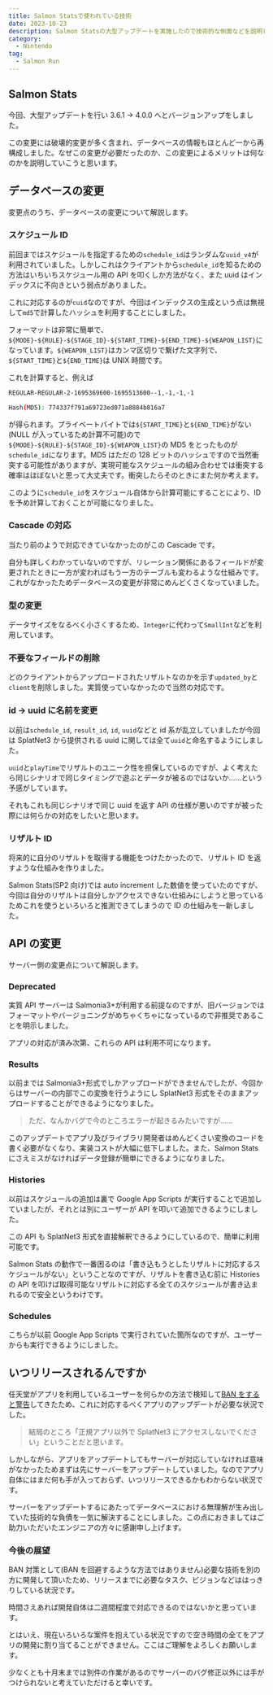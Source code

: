 ```yaml
---
title: Salmon Statsで使われている技術
date: 2023-10-23
description: Salmon Statsの大型アップデートを実施したので技術的な側面などを説明します
category:
  - Nintendo
tag:
  - Salmon Run
---
```


## Salmon Stats

今回、大型アップデートを行い 3.6.1 -> 4.0.0 へとバージョンアップをしました。

この変更には破壊的変更が多く含まれ、データベースの情報もほとんど一から再構成しました。なぜこの変更が必要だったのか、この変更によるメリットは何なのかを説明していこうと思います。

## データベースの変更

変更点のうち、データベースの変更について解説します。

### スケジュール ID

前回まではスケジュールを指定するための`schedule_id`はランダムな`uuid_v4`が利用されていました。しかしこれはクライアントから`schedule_id`を知るための方法はいちいちスケジュール用の API を叩くしか方法がなく、また uuid はインデックスに不向きという弱点がありました。

これに対応するのが`cuid`なのですが、今回はインデックスの生成という点は無視して`md5`で計算したハッシュを利用することにしました。

フォーマットは非常に簡単で、`${MODE}-${RULE}-${STAGE_ID}-${START_TIME}-${END_TIME}-${WEAPON_LIST}`になっています。`${WEAPON_LIST}`はカンマ区切りで繋げた文字列で、`${START_TIME}`と`${END_TIME}`は UNIX 時間です。

これを計算すると、例えば

```zsh
REGULAR-REGULAR-2-1695369600-1695513600--1,-1,-1,-1

Hash(MD5): 774337f791a69723ed071a8884b816a7
```

が得られます。プライベートバイトでは`${START_TIME}`と`${END_TIME}`がない(NULL が入っているため計算不可能)ので`${MODE}-${RULE}-${STAGE_ID}-${WEAPON_LIST}`の MD5 をとったものが`schedule_id`になります。MD5 はただの 128 ビットのハッシュですので当然衝突する可能性がありますが、実現可能なスケジュールの組み合わせでは衝突する確率はほぼないと思って大丈夫です。衝突したらそのときにまた何か考えます。

このように`schedule_id`をスケジュール自体から計算可能にすることにより、ID を予め計算しておくことが可能になりました。

### Cascade の対応

当たり前のようで対応できていなかったのがこの Cascade です。

自分も詳しくわかっていないのですが、リレーション関係にあるフィールドが変更されたときに一方が変わればもう一方のテーブルも変わるような仕組みです。これがなかったためデータベースの変更が非常にめんどくさくなっていました。

### 型の変更

データサイズをなるべく小さくするため、`Integer`に代わって`SmallInt`などを利用しています。

### 不要なフィールドの削除

どのクライアントからアップロードされたリザルトなのかを示す`updated_by`と`client`を削除しました。実質使っていなかったので当然の対応です。

### id -> uuid に名前を変更

以前は`schedule_id`, `result_id`, `id`, `uuid`などと id 系が乱立していましたが今回は SplatNet3 から提供される uuid に関しては全て`uuid`と命名するようにしました。

`uuid`と`playTime`でリザルトのユニーク性を担保しているのですが、よく考えたら同じシナリオで同じタイミングで遊ぶとデータが被るのではないか......という予感がしています。

それもこれも同じシナリオで同じ uuid を返す API の仕様が悪いのですが被った際には何らかの対応をしたいと思います。

### リザルト ID

将来的に自分のリザルトを取得する機能をつけたかったので、リザルト ID を返すような仕組みを作りました。

Salmon Stats(SP2 向け)では auto increment した数値を使っていたのですが、今回は自分のリザルトは自分しかアクセスできない仕組みにしようと思っているためこれを使うといろいろと推測できてしまうので ID の仕組みを一新しました。

## API の変更

サーバー側の変更点について解説します。

### Deprecated

実質 API サーバーは Salmonia3+が利用する前提なのですが、旧バージョンではフォーマットやバージョニングがめちゃくちゃになっているので非推奨であることを明示しました。

アプリの対応が済み次第、これらの API は利用不可になります。

### Results

以前までは Salmonia3+形式でしかアップロードができませんでしたが、今回からはサーバーの内部でこの変換を行うようにし SplatNet3 形式をそのままアップロードすることができるようになりました。

> ただ、なんかバグで今のところエラーが起きるみたいですが......

このアップデートでアプリ及びライブラリ開発者はめんどくさい変換のコードを書く必要がなくなり、実装コストが大幅に低下しました。また、Salmon Stats にさえミスがなければデータ登録が簡単にできるようになりました。

### Histories

以前はスケジュールの追加は裏で Google App Scripts が実行することで追加していましたが、それとは別にユーザーが API を叩いて追加できるようにしました。

この API も SplatNet3 形式を直接解釈できるようにしているので、簡単に利用可能です。

Salmon Stats の動作で一番困るのは「書き込もうとしたリザルトに対応するスケジュールがない」ということなのですが、リザルトを書き込む前に Histories の API を叩けば取得可能なリザルトに対応する全てのスケジュールが書き込まれるので安全というわけです。

### Schedules

こちらが以前 Google App Scripts で実行されていた箇所なのですが、ユーザーからも実行できるようにしました。

## いつリリースされるんですか

任天堂がアプリを利用しているユーザーを何らかの方法で検知して[BAN をすると警告](https://twitter.com/nintendo_cs/status/1702547829833810129)してきたため、これに対応するべくアプリのアップデートが必要な状況でした。

> 結局のところ「正規アプリ以外で SplatNet3 にアクセスしないでください」ということだと思います。

しかしながら、アプリをアップデートしてもサーバーが対応していなければ意味がなかったためまずは先にサーバーをアップデートしていました。なのでアプリ自体にはまだ何も手が入っておらず、いつリリースできるかもわからない状況です。

サーバーをアップデートするにあたってデータベースにおける無理解が生み出していた技術的な負債を一気に解決することにしました。この点におきましてはご助力いただいたエンジニアの方々に感謝申し上げます。

### 今後の展望

BAN 対策として(BAN を回避するような方法ではありません)必要な技術を別の方に開発して頂いたため、リリースまでに必要なタスク、ビジョンなどははっきりしている状況です。

時間さえあれば開発自体は二週間程度で対応できるのではないかと思っています。

とはいえ、現在いろいろな案件を抱えている状況ですので空き時間の全てをアプリの開発に割り当てることができません。ここはご理解をよろしくお願いします。

少なくとも十月末までは別件の作業があるのでサーバーのバグ修正以外には手がつけられないと考えていただけると幸いです。
